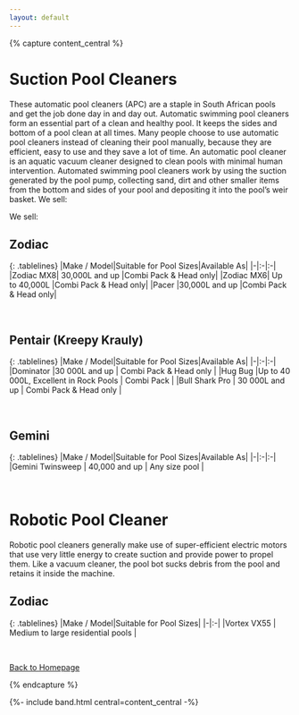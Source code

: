 ```yaml
---
layout: default
---
```


{% capture content_central %}

# Suction Pool Cleaners

These automatic pool cleaners (APC) are a staple in South African pools and get the job done day in and day out. Automatic swimming pool cleaners form an essential part of a clean and healthy pool. It keeps the sides and bottom of a pool clean at all times. Many people choose to use automatic pool cleaners instead of cleaning their pool manually, because they are efficient, easy to use and they save a lot of time. An automatic pool cleaner is an aquatic vacuum cleaner designed to clean pools with minimal human intervention. Automated swimming pool cleaners work by using the suction generated by the pool pump, collecting sand, dirt and other smaller items from the bottom and sides of your pool and depositing it into the pool’s weir basket.
We sell:

We sell:

## Zodiac

{: .tablelines}
|Make / Model|Suitable for Pool Sizes|Available As|
|-|:-|:-|
|Zodiac MX8| 30,000L and up |Combi Pack & Head only|
|Zodiac MX6| Up to 40,000L |Combi Pack & Head only|
|Pacer |30,000L and up |Combi Pack & Head only|

<br>

## Pentair (Kreepy Krauly)

{: .tablelines}
|Make / Model|Suitable for Pool Sizes|Available As|
|-|:-|:-|
|Dominator |30 000L and up | Combi Pack & Head only |
|Hug Bug |Up to 40 000L, Excellent in Rock Pools | Combi Pack |
|Bull Shark Pro | 30 000L and up | Combi Pack & Head only |

<br>

## Gemini

{: .tablelines}
|Make / Model|Suitable for Pool Sizes|Available As|
|-|:-|:-|
|Gemini Twinsweep | 40,000 and up | Any size pool |

<br>

# Robotic Pool Cleaner

Robotic pool cleaners generally make use of super-efficient electric motors that use very little energy to create suction and provide power to propel them. Like a vacuum cleaner, the pool bot sucks debris from the pool and retains it inside the machine.

## Zodiac

{: .tablelines}
|Make / Model|Suitable for Pool Sizes|
|-|:-|
|Vortex VX55 | Medium to large residential pools |

<br>

[Back to Homepage](./)

{% endcapture %}

{%- include band.html central=content_central -%}

